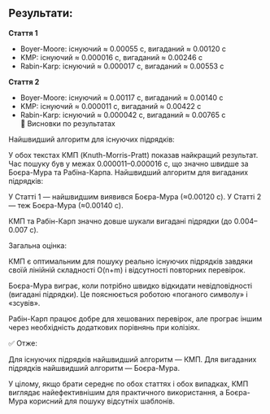## Результати:
**Стаття 1**
- Boyer-Moore: існуючий ≈ 0.00055 c, вигаданий ≈ 0.00120 c  
- KMP: існуючий ≈ 0.000016 c, вигаданий ≈ 0.00246 c  
- Rabin-Karp: існуючий ≈ 0.000017 c, вигаданий ≈ 0.00553 c  

**Стаття 2**
- Boyer-Moore: існуючий ≈ 0.00117 c, вигаданий ≈ 0.00140 c  
- KMP: існуючий ≈ 0.000011 c, вигаданий ≈ 0.00422 c  
- Rabin-Karp: існуючий ≈ 0.000042 c, вигаданий ≈ 0.00765 c  
🔹 Висновки по результатах

Найшвидший алгоритм для існуючих підрядків:

У обох текстах КМП (Knuth-Morris-Pratt) показав найкращий результат.
Час пошуку був у межах 0.000011–0.000016 c, що значно швидше за Боєра-Мура та Рабіна-Карпа.
Найшвидший алгоритм для вигаданих підрядків:

У Статті 1 — найшвидшим виявився Боєра-Мура (≈0.00120 c).
У Статті 2 — теж Боєра-Мура (≈0.00140 c).

КМП та Рабін-Карп значно довше шукали вигадані підрядки (до 0.004–0.007 c).

Загальна оцінка:

КМП є оптимальним для пошуку реально існуючих підрядків завдяки своїй лінійній складності O(n+m) і відсутності повторних перевірок.

Боєра-Мура виграє, коли потрібно швидко відкидати невідповідності (вигадані підрядки). Це пояснюється роботою «поганого символу» і «зсувів».

Рабін-Карп працює добре для хешованих перевірок, але програє іншим через необхідність додаткових порівнянь при колізіях.

✅ Отже:

Для існуючих підрядків найшвидший алгоритм — КМП.
Для вигаданих підрядків найшвидший алгоритм — Боєра-Мура.

У цілому, якщо брати середнє по обох статтях і обох випадках, КМП виглядає найефективнішим для практичного використання, а Боєра-Мура корисний для пошуку відсутніх шаблонів.